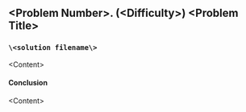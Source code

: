 ## \<Problem Number\>. (\<Difficulty\>) \<Problem Title\>

### `\<solution filename\>`
\<Content\>  

#### Conclusion
\<Content\>  
  

